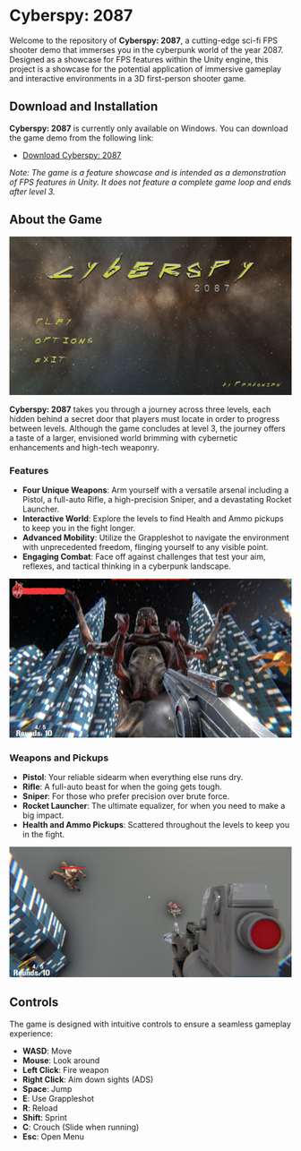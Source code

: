 # Cyberspy: 2087

Welcome to the repository of **Cyberspy: 2087**, a cutting-edge sci-fi FPS shooter demo that immerses you in the cyberpunk world of the year 2087. Designed as a showcase for FPS features within the Unity engine, this project is a showcase for the potential application of immersive gameplay and interactive environments in a 3D first-person shooter game.

## Download and Installation

**Cyberspy: 2087** is currently only available on Windows. You can download the game demo from the following link:

- [Download Cyberspy: 2087](https://github.com/pambonian/cyberspy2087/releases/download/v1_0_0/Cyberspy2087_v1_0_0.zip)

*Note: The game is a feature showcase and is intended as a demonstration of FPS features in Unity. It does not feature a complete game loop and ends after level 3.*

## About the Game

<p align="center">
  <img src="https://github.com/pambonian/cyberspy2087/blob/master/Assets/Game%20Images/game_title.jpg" width="600" alt="Main Menu">
</p>


**Cyberspy: 2087** takes you through a journey across three levels, each hidden behind a secret door that players must locate in order to progress between levels. Although the game concludes at level 3, the journey offers a taste of a larger, envisioned world brimming with cybernetic enhancements and high-tech weaponry.

### Features

- **Four Unique Weapons**: Arm yourself with a versatile arsenal including a Pistol, a full-auto Rifle, a high-precision Sniper, and a devastating Rocket Launcher.
- **Interactive World**: Explore the levels to find Health and Ammo pickups to keep you in the fight longer.
- **Advanced Mobility**: Utilize the Grappleshot to navigate the environment with unprecedented freedom, flinging yourself to any visible point.
- **Engaging Combat**: Face off against challenges that test your aim, reflexes, and tactical thinking in a cyberpunk landscape.

<p align="center">
  <img src="https://github.com/pambonian/cyberspy2087/blob/master/Assets/Game%20Images/combat_view.jpg" width="600" alt="Combat View">
</p>

### Weapons and Pickups

- **Pistol**: Your reliable sidearm when everything else runs dry.
- **Rifle**: A full-auto beast for when the going gets tough.
- **Sniper**: For those who prefer precision over brute force.
- **Rocket Launcher**: The ultimate equalizer, for when you need to make a big impact.
- **Health and Ammo Pickups**: Scattered throughout the levels to keep you in the fight.

<p align="center">
  <img src="https://github.com/pambonian/cyberspy2087/blob/master/Assets/Game%20Images/ads_view.jpg" width="600" alt="ADS View">
</p>

## Controls

The game is designed with intuitive controls to ensure a seamless gameplay experience:

- **WASD**: Move
- **Mouse**: Look around
- **Left Click**: Fire weapon
- **Right Click**: Aim down sights (ADS)
- **Space**: Jump
- **E**: Use Grappleshot
- **R**: Reload
- **Shift**: Sprint
- **C**: Crouch (Slide when running)
- **Esc**: Open Menu



